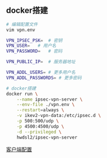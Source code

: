 <!-- 
title: Vpn
sort: 
--> 

## docker搭建

```bash
# 编辑配置文件
vim vpn.env

VPN_IPSEC_PSK=	# 密钥
VPN_USER=	# 用户名
VPN_PASSWORD=	# 密码

VPN_PUBLIC_IP=	# 服务器地址

VPN_ADDL_USERS=	# 更多用户名
VPN_ADDL_PASSWORDS=	# 更多密码

# docker搭建
docker run \
    --name ipsec-vpn-server \
    --env-file ./vpn.env \
    --restart=always \
    -v ikev2-vpn-data:/etc/ipsec.d \
    -p 500:500/udp \
    -p 4500:4500/udp \
    -d --privileged \
    hwdsl2/ipsec-vpn-server
```

[客户端配置](https://github.com/hwdsl2/setup-ipsec-vpn/blob/master/docs/clients-zh.md)

